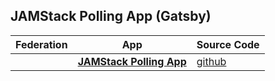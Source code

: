## JAMStack Polling App (Gatsby)

| **Federation** | **App** | **Source Code**|
|----------- |----------|------------|
|            | [**JAMStack Polling App**](https://macrometacorp.github.io/tutorial-jamstack-pollingapp/)|[github](https://github.com/Macrometacorp/tutorial-jamstack-pollingapp)|
